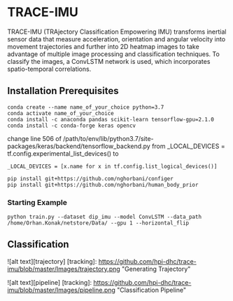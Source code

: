 # TRACE-IMU

TRACE-IMU (TRAjectory Classification Empowering IMU) transforms inertial sensor data that measure acceleration, orientation and angular velocity into movement trajectories and further into 2D heatmap images to take advantage of multiple image processing and classification techniques. To classify the images, a ConvLSTM network is used, which incorporates spatio-temporal correlations.

## Installation Prerequisites

```
conda create --name name_of_your_choice python=3.7
conda activate name_of_your_choice
conda install -c anaconda pandas scikit-learn tensorflow-gpu=2.1.0
conda install -c conda-forge keras opencv
```
change line 506 of /path/to/env/lib/python3.7/site-packages/keras/backend/tensorflow_backend.py from
_LOCAL_DEVICES = tf.config.experimental_list_devices() to
```
_LOCAL_DEVICES = [x.name for x in tf.config.list_logical_devices()]
```
```
pip install git+https://github.com/nghorbani/configer
pip install git+https://github.com/nghorbani/human_body_prior
```

### Starting Example

```
python train.py --dataset dip_imu --model ConvLSTM --data_path /home/Orhan.Konak/netstore/Data/ --gpu 1 --horizontal_flip
```

## Classification

![alt text][trajectory]
[tracking]: https://github.com/hpi-dhc/trace-imu/blob/master/Images/trajectory.png "Generating Trajectory"

![alt text][pipeline]
[tracking]: https://github.com/hpi-dhc/trace-imu/blob/master/Images/pipeline.png "Classification Pipeline"
